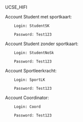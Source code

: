 UCSE_HIFI

Account Student met sportkaart:

        Login: StudentSK
        
        Password: Test123

Account Student zonder sportkaart:

        Login: StudentNoSk
        
        Password: Test123

Account Sportleerkracht:
        
        Login: SportLK
        
        Password: Test123
        
Account Coordinator:

        Login: Coord
        
        Password: Test123